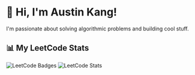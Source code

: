 # 👋 Hi, I'm Austin Kang!

I'm passionate about solving algorithmic problems and building cool stuff.

## 📊 My LeetCode Stats
![LeetCode Badges](https://leetcode-badge-showcase.vercel.app/api?username=Kyeongmo_Austin)
![LeetCode Stats](https://leetcard.jacoblin.cool/Kyeongmo_Austin?theme=dark&font=Baloo&ext=contest)
